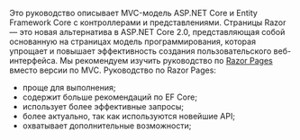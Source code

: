Это руководство описывает MVC-модель ASP.NET Core и Entity Framework Core с контроллерами и представлениями. Страницы Razor — это новая альтернатива в ASP.NET Core 2.0, представляющая собой основанную на страницах модель программирования, которая упрощает и повышает эффективность создания пользовательского веб-интерфейса. Мы рекомендуем изучить руководство по [Razor Pages](xref:data/ef-rp/intro) вместо версии по MVC. Руководство по Razor Pages:

* проще для выполнения;
* содержит больше рекомендаций по EF Core;
* использует более эффективные запросы;
* более актуально, так как используются новейшие API;
* охватывает дополнительные возможности;
